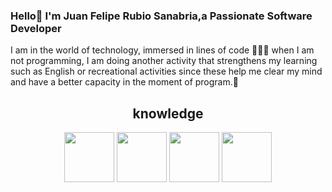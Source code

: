 ### Hello👋 I'm Juan Felipe Rubio Sanabria,a Passionate Software Developer 


I am in the world of technology, immersed in lines of code 👨🏻‍🚀 when I am not programming, I am doing another activity that strengthens my learning such as English or recreational activities since these help me clear my mind and have a better capacity in the moment of program.📱


<!DOCTYPE html>
<html lang="en">
<head>
    <style>
        .ContainerImg{
            text-align: center;
        }
    </style>
    <meta charset="UTF-8">
    <meta name="viewport" content="width=device-width, initial-scale=1.0">
</head>
<body>
     <div class="ContainerImg">
        <h2>knowledge</h2>
        <img src="https://cdn3.iconfinder.com/data/icons/logos-and-brands-adobe/512/267_Python-512.png" width="80" height="80"</img> 
        <img src="https://upload.wikimedia.org/wikipedia/commons/thumb/3/38/HTML5_Badge.svg/2048px-HTML5_Badge.svg.png" width="80" height="80">
        <img src="https://upload.wikimedia.org/wikipedia/commons/thumb/6/62/CSS3_logo.svg/800px-CSS3_logo.svg.png" width="80" height="80">
        <img src="https://e7.pngegg.com/pngimages/602/440/png-clipart-javascript-open-logo-number-js-angle-text.png" width="80" height="80">  
    </div>
</body>
</html>
<!--
**RubioJuan/RubioJuan** is a ✨ _special_ ✨ repository because its `README.md` (this file) appears on your GitHub profile.

Here are some ideas to get you started:

- 🔭 I’m currently working on ...
- 🌱 I’m currently learning ...
- 👯 I’m looking to collaborate on ...
- 🤔 I’m looking for help with ...
- 💬 Ask me about ...
- 📫 How to reach me: ...
- 😄 Pronouns: ...
- ⚡ Fun fact: ...
-->
